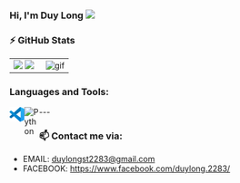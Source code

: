 ### Hi, I'm Duy Long <img src="https://media.giphy.com/media/hvRJCLFzcasrR4ia7z/giphy.gif" width="25px"> 

### :zap: GitHub Stats
<table>
<tr>
  <td width="48%">
    <img src="https://github-readme-stats.vercel.app/api?username=DuyLong28&show_icons=true&hide=contribs,issues&hide_border=true" />
    <img src="https://github-readme-stats.vercel.app/api/top-langs/?username=DuyLong28&layout=compact&show_icons=true&hide_border=true" />
  </td>
  <td width="52%"><img alt="gif" align="right" src=".github/assets/coding-freak.gif"/></td>
</tr>
<table>

### Languages and Tools:
<img align="left" alt="Visual Studio Code" width="26px" src="https://raw.githubusercontent.com/github/explore/80688e429a7d4ef2fca1e82350fe8e3517d3494d/topics/visual-studio-code/visual-studio-code.png" />
<img align="left" alt="Python" width="26px" src="https://upload.wikimedia.org/wikipedia/commons/thumb/0/0a/Python.svg/1200px-Python.svg.png" /> 
---

### 📫 Contact me via:
- EMAIL: duylongst2283@gmail.com
- FACEBOOK: https://www.facebook.com/duylong.2283/
